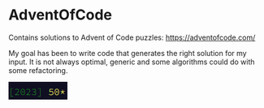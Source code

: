 # AdventOfCode
Contains solutions to Advent of Code puzzles: https://adventofcode.com/

My goal has been to write code that generates the right solution for my input. It is not always optimal, generic and some algorithms could do with some refactoring.

![2023 stars](2023/stars.png)
